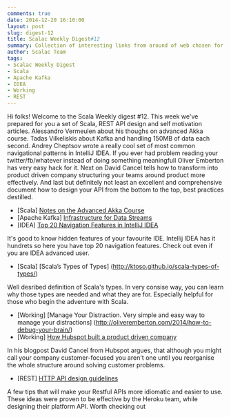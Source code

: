 ```yaml
---
comments: true
date: 2014-12-20 16:10:00
layout: post
slug: digest-12
title: Scalac Weekly Digest#12
summary: Collection of interesting links from around of web chosen for you by Scalac team
author: Scalac Team
tags:
- Scalac Weekly Digest
- Scala
- Apache Kafka
- IDEA
- Working
- REST
---
```


Hi folks! Welcome to the Scala Weekly digest #12. This week we've prepared for you a set of Scala, REST API design and self motivation articles. Alessandro Vermeulen about his thoughs on advanced Akka course. Tadas Vilkeliskis about Kafka and handling 150MB of data each second. Andrey Cheptsov wrote a really cool set of most common navigational patterns in IntelliJ IDEA. If you ever had problem reading your twitter/fb/whatever instead of doing something meaningfull Oliver Emberton has very easy hack for it. Next on David Cancel tells how to transform into product driven company structuring your teams around product more effectively. And last but definitely not least an excellent and comprehensive document how to design your API from the bottom to the top, best practices destilled.

* \[Scala\] [Notes on the Advanced Akka Course](http://alessandrovermeulen.me/2014/07/15/notes-on-the-advanced-akka-course/)
* \[Apache Kafka\] [Infrastructure for Data Streams](http://vilkeliskis.com/blog/2014/11/10/infrastructure_for_data_streams.html)
* \[IDEA\] [Top 20 Navigation Features in IntelliJ IDEA](https://medium.com/@andrey_cheptsov/top-20-navigation-features-in-intellij-idea-ed8c17075880)

It's good to know hidden features of your favourite IDE. Intellij IDEA has it hundrets so here you have top 20 navigation features. Check out even if you are IDEA advanced user.

* \[Scala\] [Scala’s Types of Types] (http://ktoso.github.io/scala-types-of-types/)

Well desribed definition of Scala's types. In very consise way, you can learn why those types are needed and what they are for. Especially helpful for those who begin the adventure with Scala.

* \[Working\] [Manage Your Distraction. Very simple and easy way to manage your distractions] (http://oliveremberton.com/2014/how-to-debug-your-brain/)
* \[Working\] [How Hubspot built a product driven company](https://medium.com/hubspot-product/how-we-transformed-hubspot-into-a-product-driven-company-811f8dbed916)

In his blogpost David Cancel from Hubspot argues, that although you might call your company customer-focused you aren't one until you reorganise the whole structure around solving customer problems. 

* \[REST\] [HTTP API design guidelines](https://github.com/interagent/http-api-design)

A few tips that will make your Restful APIs more idiomatic and easier to use. These ideas were proven to be effective by the Heroku team, while designing their platform API. Worth checking out

